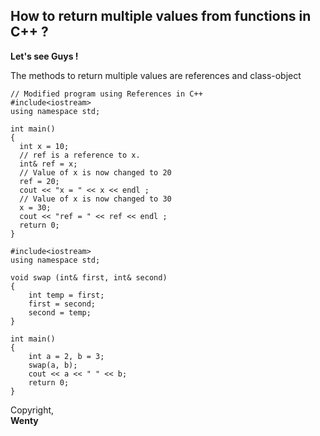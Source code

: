 ## How to return multiple values from functions in C++ ?  

**Let's see Guys !**  

The methods to return multiple values are references and class-object  

~~~~
// Modified program using References in C++
#include<iostream>
using namespace std;

int main()
{
  int x = 10;
  // ref is a reference to x.
  int& ref = x;
  // Value of x is now changed to 20
  ref = 20;
  cout << "x = " << x << endl ;
  // Value of x is now changed to 30
  x = 30;
  cout << "ref = " << ref << endl ;
  return 0;
}
~~~~~  

```  
#include<iostream>
using namespace std;

void swap (int& first, int& second)
{
    int temp = first;
    first = second;
    second = temp;
}

int main()
{
    int a = 2, b = 3;
    swap(a, b);
    cout << a << " " << b;
    return 0;
}  
```  




Copyright,<br/>
**Wenty**





